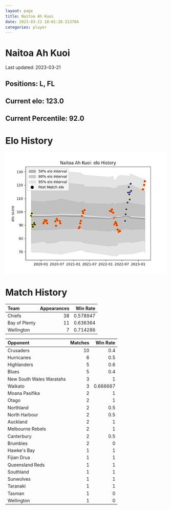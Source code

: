 ```yaml
---  
layout: page  
title: Naitoa Ah Kuoi  
date: 2023-03-21 18:01:28.513704  
categories: player  
---
```

# Naitoa Ah Kuoi


Last updated: 2023-03-21
## Positions: L, FL

## Current elo: 123.0

## Current Percentile: 92.0

# Elo History


![elo history](history_NaitoaAhKuoi.png)
# Match History


| Team          |   Appearances |   Win Rate |
|:--------------|--------------:|-----------:|
| Chiefs        |            38 |   0.578947 |
| Bay of Plenty |            11 |   0.636364 |
| Wellington    |             7 |   0.714286 |

| Opponent                 |   Matches |   Win Rate |
|:-------------------------|----------:|-----------:|
| Crusaders                |        10 |   0.4      |
| Hurricanes               |         6 |   0.5      |
| Highlanders              |         5 |   0.6      |
| Blues                    |         5 |   0.4      |
| New South Wales Waratahs |         3 |   1        |
| Waikato                  |         3 |   0.666667 |
| Moana Pasifika           |         2 |   1        |
| Otago                    |         2 |   1        |
| Northland                |         2 |   0.5      |
| North Harbour            |         2 |   0.5      |
| Auckland                 |         2 |   1        |
| Melbourne Rebels         |         2 |   1        |
| Canterbury               |         2 |   0.5      |
| Brumbies                 |         2 |   0        |
| Hawke's Bay              |         1 |   1        |
| Fijian Drua              |         1 |   1        |
| Queensland Reds          |         1 |   1        |
| Southland                |         1 |   1        |
| Sunwolves                |         1 |   1        |
| Taranaki                 |         1 |   1        |
| Tasman                   |         1 |   0        |
| Wellington               |         1 |   0        |